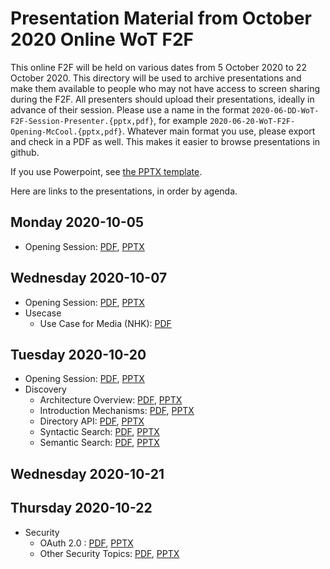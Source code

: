 # Presentation Material from October 2020 Online WoT F2F
This online F2F will be held on various dates from 5 October 2020 to 22 October 2020.
This directory will be used to archive presentations and make them available to people
who may not have access to screen sharing during the F2F.
All presenters should upload their presentations, ideally in advance of their session.
Please use a name in the format `2020-06-DD-WoT-F2F-Session-Presenter.{pptx,pdf}`,
for example `2020-06-20-WoT-F2F-Opening-McCool.{pptx,pdf}`.
Whatever main format you use, please export and check in a PDF as well.
This makes it easier to browse presentations in github.

If you use Powerpoint, see 
[the PPTX template](Template-2020-06-DD-WoT-Session-Presenter.potx).

Here are links to the presentations, in order by agenda.

## Monday 2020-10-05
* Opening Session: [PDF](2020-10-05-WoT-F2F-Opening-McCool.pdf), [PPTX](2020-10-05-WoT-F2F-Opening-McCool.pptx)

## Wednesday 2020-10-07
* Opening Session: [PDF](2020-10-07-WoT-F2F-Opening-McCool.pdf), [PPTX](2020-10-07-WoT-F2F-Opening-McCool.pptx)
* Usecase
  * Use Case for Media (NHK): [PDF](2020-10-07-WoT-F2F-UseCase-NHK-Endo.pdf)
## Tuesday 2020-10-20
* Opening Session: [PDF](2020-10-20-WoT-F2F-Opening-McCool.pdf), [PPTX](2020-10-20-WoT-F2F-Opening-McCool.pptx)
* Discovery
  * Architecture Overview: [PDF](2020-10-20-WoT-F2F-Discovery-Architecture-Overview-McCool.pdf), [PPTX](2020-10-20-WoT-F2F-Discovery-Architecture-Overview-McCool.pptx)
  * Introduction Mechanisms: [PDF](2020-10-20-WoT-F2F-Discovery-Introduction-Mechanisms-Toumura.pdf), [PPTX](2020-10-20-WoT-F2F-Discovery-Introduction-Mechanisms-Toumura.pptx)
  * Directory API: [PDF](2020-10-20-WoT-F2F-Discovery-DirectoryAPI-Tavakolizadeh.pdf), [PPTX](2020-10-20-WoT-F2F-Discovery-DirectoryAPI-Tavakolizadeh.pptx)
  * Syntactic Search: [PDF](2020-10-20-WoT-F2F-Discovery-SyntacticSearch-Cimmino.pdf), [PPTX](2020-10-20-WoT-F2F-Discovery-SyntacticSearch-Cimmino.pptx) 
  * Semantic Search: [PDF](2020-10-20-WoT-F2F-Discovery-SemanticSearch-Cimmino.pdf), [PPTX](2020-10-20-WoT-F2F-Discovery-SemanticSearch-Cimmino.pptx) 
  
## Wednesday 2020-10-21

## Thursday 2020-10-22
* Security
   * OAuth 2.0 : [PDF](2020-10-22-WoT-F2F-Security-OAuth2-XX.pdf), [PPTX](2020-10-20-WoT-F2F-Security-OAuth2-XX.pptx) 
   * Other Security Topics: [PDF](2020-10-22-WoT-F2F-Security-McCool.pdf), [PPTX](2020-10-20-WoT-F2F-Security-McCool.pptx) 
